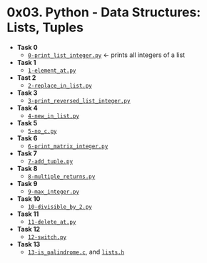 # 0x03. Python - Data Structures: Lists, Tuples

* **Task 0**
  * [`0-print_list_integer.py`](./0-print_list_integer.py) &larr; prints all integers of a list
* **Task 1**
  * [`1-element_at.py`](./1-element_at.py)
* **Tast 2**
  * [`2-replace_in_list.py`](./2-replace_in_list.py)
* **Task 3**
  * [`3-print_reversed_list_integer.py`](./3-print_reversed_list_integer.py)
* **Task 4**
  * [`4-new_in_list.py`](./4-new_in_list.py)
* **Task 5**
  * [`5-no_c.py`](./5-no_c.py)
* **Task 6**
  * [`6-print_matrix_integer.py`](./6-print_matrix_integer.py)
* **Task 7**
  * [`7-add_tuple.py`](./7-add_tuple.py)
* **Task 8**
  * [`8-multiple_returns.py`](./8-multiple_returns.py)
* **Task 9**
  * [`9-max_integer.py`](./9-max_integer.py)
* **Task 10**
  * [`10-divisible_by_2.py`](./10-divisible_by_2.py)
* **Task 11**
  * [`11-delete_at.py`](./11-delete_at.py)
* **Task 12**
  * [`12-switch.py`](./12-switch.py)
* **Task 13**
  * [`13-is_palindrome.c`](./13-is_palindrome.c), and [`lists.h`](./lists.h)
  